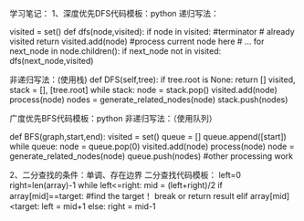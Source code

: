 学习笔记：
1、深度优先DFS代码模板：python
递归写法：

visited = set()
def dfs(node,visited):
    if node in visited:   #terminator
        # already visited
        return
    visited.add(node)
    #process current node here
    # ...
    for next_node in node.children():
        if next_node not in visited:
            dfs(next_node,visited)

非递归写法：(使用栈)
def DFS(self,tree):
    if tree.root is None:
        return []
    visited, stack = [], [tree.root]
    while stack:
        node = stack.pop()
        visited.add(node)
        process(node)
        nodes = generate_related_nodes(node)
        stack.push(nodes)



广度优先BFS代码模板：python
非递归写法：（使用队列）

def BFS(graph,start,end):
    visited = set()
    queue = []
    queue.append([start])
    while queue:
        node = queue.pop(0)
        visited.add(node)
        process(node)
        node = generate_related_nodes(node)
        queue.push(nodes)
    #other processing work


2、二分查找的条件：单调、存在边界
二分查找代码模板：
left=0
right=len(array)-1
while left<=right:
	mid = (left+right)/2
	if array[mid]==target:
		#find the target！
		break or return result
	elif array[mid]<target:
		left = mid+1
	else:
		right = mid-1
